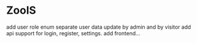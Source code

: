 # ZooIS
add user role enum
separate user data update by admin and by visitor
add api support for login, register, settings.
add frontend...
